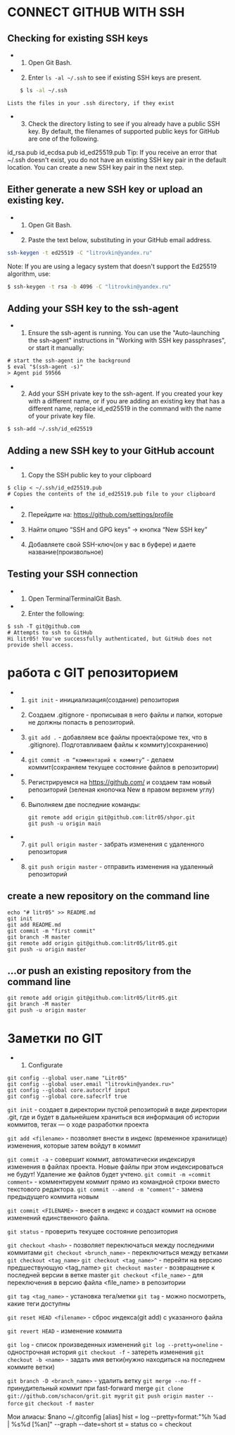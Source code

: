 # CONNECT GITHUB WITH SSH

## Checking for existing SSH keys

- 1. Open Git Bash.

- 2. Enter ```ls -al ~/.ssh``` to see if existing SSH keys are present.
```bash
	$ ls -al ~/.ssh
```
	Lists the files in your .ssh directory, if they exist
	
- 3. Check the directory listing to see if you already have a public SSH key. By default, the filenames of supported public keys for GitHub are one of the following.

id_rsa.pub
id_ecdsa.pub
id_ed25519.pub
Tip: If you receive an error that ~/.ssh doesn't exist, you do not have an existing SSH key pair in the default location. You can create a new SSH key pair in the next step.

## Either generate a new SSH key or upload an existing key.

- 1. Open Git Bash.

- 2. Paste the text below, substituting in your GitHub email address.
```bash
ssh-keygen -t ed25519 -C "litrovkin@yandex.ru"
```
Note: If you are using a legacy system that doesn't support the Ed25519 algorithm, use:
```bash
$ ssh-keygen -t rsa -b 4096 -C "litrovkin@yandex.ru"
```

## Adding your SSH key to the ssh-agent

- 1. Ensure the ssh-agent is running. You can use the "Auto-launching the ssh-agent" instructions in "Working with SSH key passphrases", or start it manually:
```
# start the ssh-agent in the background
$ eval "$(ssh-agent -s)"
> Agent pid 59566
```
- 2. Add your SSH private key to the ssh-agent. If you created your key with a different name, or if you are adding an existing key that has a different name, replace id_ed25519 in the command with the name of your private key file.
```
$ ssh-add ~/.ssh/id_ed25519
```

## Adding a new SSH key to your GitHub account

- 1. Copy the SSH public key to your clipboard
```
$ clip < ~/.ssh/id_ed25519.pub
# Copies the contents of the id_ed25519.pub file to your clipboard
```
- 2.	Перейдите на: https://github.com/settings/profile 
- 3.	Найти опцию “SSH and GPG keys” → кнопка “New SSH key”
- 4.	Добавляете свой SSH-ключ(он у вас в буфере) и даете название(произвольное)

## Testing your SSH connection

- 1. Open TerminalTerminalGit Bash.

- 2. Enter the following:
```
$ ssh -T git@github.com
# Attempts to ssh to GitHub
Hi litr05! You've successfully authenticated, but GitHub does not provide shell access.
```
# работа с GIT репозиторием




- 1.	```git init``` - инициализация(создание) репозитория
- 2.	Создаем .gitignore - прописывая в него файлы и папки, которые не должны попасть в репозиторий.
- 3.	```git add .``` - добавляем все файлы проекта(кроме тех, что в .gitignore). Подготавливаем файлы к коммиту)сохранению)
- 4.	```git commit -m “комментарий к коммиту”```  - делаем коммит(сохраняем текущее состояние файлов в репозитории)
- 5.	Регистрируемся на https://github.com/ и создаем там новый репозиторий (зеленая кнопочка New в правом верхнем углу)
- 6.	Выполняем две последние команды:
		```
		git remote add origin git@github.com:litr05/shpor.git
		git push -u origin main
		```
- 7.	```git pull origin master``` - забрать изменения с удаленного репозитория
- 8.	```git push origin master``` - отправить изменения на удаленный репозиторий

## create a new repository on the command line
```
echo "# litr05" >> README.md
git init
git add README.md
git commit -m "first commit"
git branch -M master
git remote add origin git@github.com:litr05/litr05.git
git push -u origin master
```
## …or push an existing repository from the command line
```
git remote add origin git@github.com:litr05/litr05.git
git branch -M master
git push -u origin master
```


# Заметки по GIT

- 1. Configurate
```
git config --global user.name "Litr05"
git config --global user.email "litrovkin@yandex.ru>"
git config --global core.autocrlf input
git config --global core.safecrlf true
```

```git init``` - создает в директории пустой репозиторий в виде директории .git, где и будет в дальнейшем храниться вся информация об истории коммитов, тегах — о ходе разработки проекта

```git add <filename>``` - позволяет внести в индекс (временное хранилище) изменения, которые затем войдут в коммит

```git commit -a``` - совершит коммит, автоматически индексируя изменения в файлах проекта. Новые файлы при этом индексироваться не будут! Удаление же файлов будет учтено.
```git commit -m «commit comment»``` - комментируем коммит прямо из командной строки вместо текстового редактора.
```git commit --amend -m "comment"``` - замена предыдущего коммита новым

```git commit <FILENAME>``` - внесет в индекс и создаст коммит на основе изменений единственного файла.

```git status```  - проверить текущее состояние репозитория

```git checkout <hash>``` - позволяет переключаться между последними коммитами 
```git checkout <brunch_name>``` - переключиться между ветками
```git checkout <tag_name>```
```git checkout <tag_name>^``` - перейти на версию предшествующую <tag_name>
```git checkout master``` - возвращение к последней версии в ветке master
```git checkout <file_name>``` - для переключения в версию файла <file_name> в репозитории

```git tag <tag_name>``` - установка тега/метки
```git tag``` - можно посмотреть, какие теги доступны 

```git reset HEAD <filename>``` - сброс индекса(git add) с указанного файла

```git revert HEAD``` - изменение коммита

```git log``` - список произведенных изменений
```git log --pretty=oneline``` - однострочная история
```git checkout -f```  - затереть изменения
```git checkout -b <name>``` - задать имя ветки(нужно находиться на последнем коммите ветки)
	
```git branch -D <branch_name>``` - удалить ветку 
```git merge --no-ff``` - принудительный коммит при fast-forward merge
```git clone git://github.com/schacon/grit.git mygrit```
```git push origin master --force```
```git checkout -f master```

Мои алиасы: $nano ~/.gitconfig
[alias]
hist = log --pretty=format:\"%h %ad | %s%d [%an]\" --graph --date=short
st = status
co = checkout

